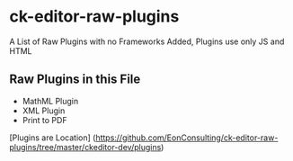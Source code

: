 # ck-editor-raw-plugins
A List of Raw Plugins with no Frameworks Added, Plugins use only JS and HTML

## Raw Plugins in this File

<ul>
<li>MathML Plugin</li>
<li>XML Plugin</li>
<li>Print to PDF</li>
</ul>

[Plugins are Location]
(https://github.com/EonConsulting/ck-editor-raw-plugins/tree/master/ckeditor-dev/plugins)
